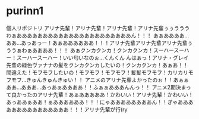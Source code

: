 # purinn1
個人リポジトリ
アリナ先輩！アリナ先輩！アリナ先輩！アリナ先輩ぅぅうううわぁああああああああああああああああああああああん！！！ あぁああああ…ああ…あっあっー！あぁああああああ！！！アリナ先輩アリナ先輩アリナ先輩ぅううぁわぁああああ！！！ あぁクンカクンカ！クンカクンカ！スーハースーハー！スーハースーハー！いい匂いなのぉ…くんくん んはぁっ！アリナ・グレイ先輩の緑色ヴァナナの髪をクンカクンカしたいの！クンカクンカ！あぁあ！！ 間違えた！モフモフしたいの！モフモフ！モフモフ！髪髪モフモフ！カリカリモフモフ…きゅんきゅんきゅい！！ アニメのアリナ先輩よかったのぉ！！あぁぁ
ああ…あああ…あっあぁああああ！！ふぁぁあああんんっ！！ アニメ2期決まって良かったのアリナ先輩！あぁあああああ！かわいい！アリナ先輩！かわいい！あっああぁああ！ぁああああああ！！！にゃああああああああん！！ぎゃあああああああああああああああ！！！アリナ先輩が行(ry
